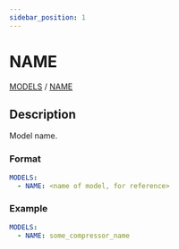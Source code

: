 ```yaml
---
sidebar_position: 1
---
```

# NAME

[MODELS](/about/references/keywords_tree/MODELS/index.md) /
[NAME](/about/references/keywords_tree/MODELS/NAME.md)

## Description
Model name.

### Format
~~~~~~~~yaml
MODELS:
  - NAME: <name of model, for reference>
~~~~~~~~

### Example

~~~~~~~~yaml
MODELS:
  - NAME: some_compressor_name
~~~~~~~~